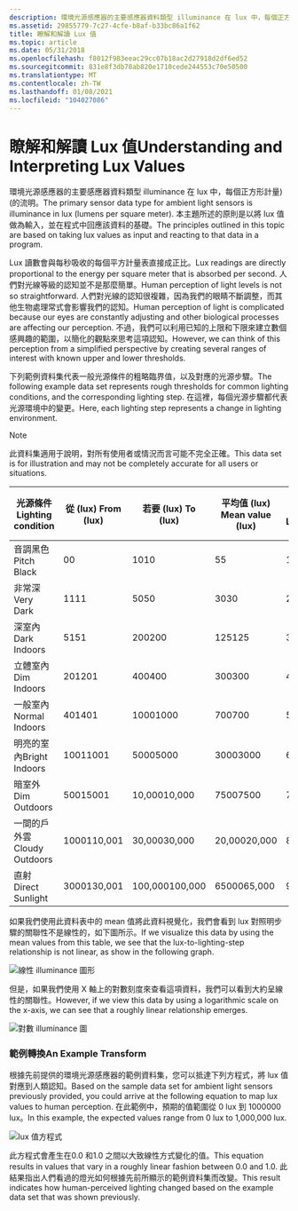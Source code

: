 ```yaml
---
description: 環境光源感應器的主要感應器資料類型 illuminance 在 lux 中，每個正方形計量)  (的流明。 本主題所述的原則是以將 lux 值做為輸入，並在程式中回應該資料的基礎。
ms.assetid: 29855779-7c27-4cfe-b8af-b33bc86a1f62
title: 瞭解和解讀 Lux 值
ms.topic: article
ms.date: 05/31/2018
ms.openlocfilehash: f8012f983eeac29cc07b18ac2d27918d2df6ed52
ms.sourcegitcommit: 831e8f3db78ab820e1710cede244553c70e50500
ms.translationtype: MT
ms.contentlocale: zh-TW
ms.lasthandoff: 01/08/2021
ms.locfileid: "104027086"
---
```

# <a name="understanding-and-interpreting-lux-values"></a><span data-ttu-id="31da2-104">瞭解和解讀 Lux 值</span><span class="sxs-lookup"><span data-stu-id="31da2-104">Understanding and Interpreting Lux Values</span></span>

<span data-ttu-id="31da2-105">環境光源感應器的主要感應器資料類型 illuminance 在 lux 中，每個正方形計量)  (的流明。</span><span class="sxs-lookup"><span data-stu-id="31da2-105">The primary sensor data type for ambient light sensors is illuminance in lux (lumens per square meter).</span></span> <span data-ttu-id="31da2-106">本主題所述的原則是以將 lux 值做為輸入，並在程式中回應該資料的基礎。</span><span class="sxs-lookup"><span data-stu-id="31da2-106">The principles outlined in this topic are based on taking lux values as input and reacting to that data in a program.</span></span>

<span data-ttu-id="31da2-107">Lux 讀數會與每秒吸收的每個平方計量表直接成正比。</span><span class="sxs-lookup"><span data-stu-id="31da2-107">Lux readings are directly proportional to the energy per square meter that is absorbed per second.</span></span> <span data-ttu-id="31da2-108">人們對光線等級的認知並不是那麼簡單。</span><span class="sxs-lookup"><span data-stu-id="31da2-108">Human perception of light levels is not so straightforward.</span></span> <span data-ttu-id="31da2-109">人們對光線的認知很複雜，因為我們的眼睛不斷調整，而其他生物處理常式會影響我們的認知。</span><span class="sxs-lookup"><span data-stu-id="31da2-109">Human perception of light is complicated because our eyes are constantly adjusting and other biological processes are affecting our perception.</span></span> <span data-ttu-id="31da2-110">不過，我們可以利用已知的上限和下限來建立數個感興趣的範圍，以簡化的觀點來思考這項認知。</span><span class="sxs-lookup"><span data-stu-id="31da2-110">However, we can think of this perception from a simplified perspective by creating several ranges of interest with known upper and lower thresholds.</span></span>

<span data-ttu-id="31da2-111">下列範例資料集代表一般光源條件的粗略臨界值，以及對應的光源步驟。</span><span class="sxs-lookup"><span data-stu-id="31da2-111">The following example data set represents rough thresholds for common lighting conditions, and the corresponding lighting step.</span></span> <span data-ttu-id="31da2-112">在這裡，每個光源步驟都代表光源環境中的變更。</span><span class="sxs-lookup"><span data-stu-id="31da2-112">Here, each lighting step represents a change in lighting environment.</span></span>

> [!Note]  
> <span data-ttu-id="31da2-113">此資料集適用于說明，對所有使用者或情況而言可能不完全正確。</span><span class="sxs-lookup"><span data-stu-id="31da2-113">This data set is for illustration and may not be completely accurate for all users or situations.</span></span>

 



| <span data-ttu-id="31da2-114">光源條件</span><span class="sxs-lookup"><span data-stu-id="31da2-114">Lighting condition</span></span> | <span data-ttu-id="31da2-115">從 (lux) </span><span class="sxs-lookup"><span data-stu-id="31da2-115">From (lux)</span></span> | <span data-ttu-id="31da2-116">若要 (lux) </span><span class="sxs-lookup"><span data-stu-id="31da2-116">To (lux)</span></span> | <span data-ttu-id="31da2-117">平均值 (lux) </span><span class="sxs-lookup"><span data-stu-id="31da2-117">Mean value (lux)</span></span> | <span data-ttu-id="31da2-118">光源步驟</span><span class="sxs-lookup"><span data-stu-id="31da2-118">Lighting step</span></span> |
|--------------------|------------|----------|------------------|---------------|
| <span data-ttu-id="31da2-119">音調黑色</span><span class="sxs-lookup"><span data-stu-id="31da2-119">Pitch Black</span></span>        | <span data-ttu-id="31da2-120">0</span><span class="sxs-lookup"><span data-stu-id="31da2-120">0</span></span>          | <span data-ttu-id="31da2-121">10</span><span class="sxs-lookup"><span data-stu-id="31da2-121">10</span></span>       | <span data-ttu-id="31da2-122">5</span><span class="sxs-lookup"><span data-stu-id="31da2-122">5</span></span>                | <span data-ttu-id="31da2-123">1</span><span class="sxs-lookup"><span data-stu-id="31da2-123">1</span></span>             |
| <span data-ttu-id="31da2-124">非常深</span><span class="sxs-lookup"><span data-stu-id="31da2-124">Very Dark</span></span>          | <span data-ttu-id="31da2-125">11</span><span class="sxs-lookup"><span data-stu-id="31da2-125">11</span></span>         | <span data-ttu-id="31da2-126">50</span><span class="sxs-lookup"><span data-stu-id="31da2-126">50</span></span>       | <span data-ttu-id="31da2-127">30</span><span class="sxs-lookup"><span data-stu-id="31da2-127">30</span></span>               | <span data-ttu-id="31da2-128">2</span><span class="sxs-lookup"><span data-stu-id="31da2-128">2</span></span>             |
| <span data-ttu-id="31da2-129">深室內</span><span class="sxs-lookup"><span data-stu-id="31da2-129">Dark Indoors</span></span>       | <span data-ttu-id="31da2-130">51</span><span class="sxs-lookup"><span data-stu-id="31da2-130">51</span></span>         | <span data-ttu-id="31da2-131">200</span><span class="sxs-lookup"><span data-stu-id="31da2-131">200</span></span>      | <span data-ttu-id="31da2-132">125</span><span class="sxs-lookup"><span data-stu-id="31da2-132">125</span></span>              | <span data-ttu-id="31da2-133">3</span><span class="sxs-lookup"><span data-stu-id="31da2-133">3</span></span>             |
| <span data-ttu-id="31da2-134">立體室內</span><span class="sxs-lookup"><span data-stu-id="31da2-134">Dim Indoors</span></span>        | <span data-ttu-id="31da2-135">201</span><span class="sxs-lookup"><span data-stu-id="31da2-135">201</span></span>        | <span data-ttu-id="31da2-136">400</span><span class="sxs-lookup"><span data-stu-id="31da2-136">400</span></span>      | <span data-ttu-id="31da2-137">300</span><span class="sxs-lookup"><span data-stu-id="31da2-137">300</span></span>              | <span data-ttu-id="31da2-138">4</span><span class="sxs-lookup"><span data-stu-id="31da2-138">4</span></span>             |
| <span data-ttu-id="31da2-139">一般室內</span><span class="sxs-lookup"><span data-stu-id="31da2-139">Normal Indoors</span></span>     | <span data-ttu-id="31da2-140">401</span><span class="sxs-lookup"><span data-stu-id="31da2-140">401</span></span>        | <span data-ttu-id="31da2-141">1000</span><span class="sxs-lookup"><span data-stu-id="31da2-141">1000</span></span>     | <span data-ttu-id="31da2-142">700</span><span class="sxs-lookup"><span data-stu-id="31da2-142">700</span></span>              | <span data-ttu-id="31da2-143">5</span><span class="sxs-lookup"><span data-stu-id="31da2-143">5</span></span>             |
| <span data-ttu-id="31da2-144">明亮的室內</span><span class="sxs-lookup"><span data-stu-id="31da2-144">Bright Indoors</span></span>     | <span data-ttu-id="31da2-145">1001</span><span class="sxs-lookup"><span data-stu-id="31da2-145">1001</span></span>       | <span data-ttu-id="31da2-146">5000</span><span class="sxs-lookup"><span data-stu-id="31da2-146">5000</span></span>     | <span data-ttu-id="31da2-147">3000</span><span class="sxs-lookup"><span data-stu-id="31da2-147">3000</span></span>             | <span data-ttu-id="31da2-148">6</span><span class="sxs-lookup"><span data-stu-id="31da2-148">6</span></span>             |
| <span data-ttu-id="31da2-149">暗室外</span><span class="sxs-lookup"><span data-stu-id="31da2-149">Dim Outdoors</span></span>       | <span data-ttu-id="31da2-150">5001</span><span class="sxs-lookup"><span data-stu-id="31da2-150">5001</span></span>       | <span data-ttu-id="31da2-151">10,000</span><span class="sxs-lookup"><span data-stu-id="31da2-151">10,000</span></span>   | <span data-ttu-id="31da2-152">7500</span><span class="sxs-lookup"><span data-stu-id="31da2-152">7500</span></span>             | <span data-ttu-id="31da2-153">7</span><span class="sxs-lookup"><span data-stu-id="31da2-153">7</span></span>             |
| <span data-ttu-id="31da2-154">一間的戶外雲</span><span class="sxs-lookup"><span data-stu-id="31da2-154">Cloudy Outdoors</span></span>    | <span data-ttu-id="31da2-155">10001</span><span class="sxs-lookup"><span data-stu-id="31da2-155">10,001</span></span>     | <span data-ttu-id="31da2-156">30,000</span><span class="sxs-lookup"><span data-stu-id="31da2-156">30,000</span></span>   | <span data-ttu-id="31da2-157">20,000</span><span class="sxs-lookup"><span data-stu-id="31da2-157">20,000</span></span>           | <span data-ttu-id="31da2-158">8</span><span class="sxs-lookup"><span data-stu-id="31da2-158">8</span></span>             |
| <span data-ttu-id="31da2-159">直射</span><span class="sxs-lookup"><span data-stu-id="31da2-159">Direct Sunlight</span></span>    | <span data-ttu-id="31da2-160">30001</span><span class="sxs-lookup"><span data-stu-id="31da2-160">30,001</span></span>     | <span data-ttu-id="31da2-161">100,000</span><span class="sxs-lookup"><span data-stu-id="31da2-161">100,000</span></span>  | <span data-ttu-id="31da2-162">65000</span><span class="sxs-lookup"><span data-stu-id="31da2-162">65,000</span></span>           | <span data-ttu-id="31da2-163">9</span><span class="sxs-lookup"><span data-stu-id="31da2-163">9</span></span>             |



 

<span data-ttu-id="31da2-164">如果我們使用此資料表中的 mean 值將此資料視覺化，我們會看到 lux 對照明步驟的關聯性不是線性的，如下圖所示。</span><span class="sxs-lookup"><span data-stu-id="31da2-164">If we visualize this data by using the mean values from this table, we see that the lux-to-lighting-step relationship is not linear, as show in the following graph.</span></span>

![線性 illuminance 圖形](images/luxtostep.png)

<span data-ttu-id="31da2-166">但是，如果我們使用 X 軸上的對數刻度來查看這項資料，我們可以看到大約呈線性的關聯性。</span><span class="sxs-lookup"><span data-stu-id="31da2-166">However, if we view this data by using a logarithmic scale on the x-axis, we can see that a roughly linear relationship emerges.</span></span>

![對數 illuminance 圖](images/luxlogtostep.png)

### <a name="an-example-transform"></a><span data-ttu-id="31da2-168">範例轉換</span><span class="sxs-lookup"><span data-stu-id="31da2-168">An Example Transform</span></span>

<span data-ttu-id="31da2-169">根據先前提供的環境光源感應器的範例資料集，您可以抵達下列方程式，將 lux 值對應到人類認知。</span><span class="sxs-lookup"><span data-stu-id="31da2-169">Based on the sample data set for ambient light sensors previously provided, you could arrive at the following equation to map lux values to human perception.</span></span> <span data-ttu-id="31da2-170">在此範例中，預期的值範圍從 0 lux 到 1000000 lux。</span><span class="sxs-lookup"><span data-stu-id="31da2-170">In this example, the expected values range from 0 lux to 1,000,000 lux.</span></span>

![lux 值方程式](images/sensor-lux-equation.jpg)

<span data-ttu-id="31da2-172">此方程式會產生在0.0 和1.0 之間以大致線性方式變化的值。</span><span class="sxs-lookup"><span data-stu-id="31da2-172">This equation results in values that vary in a roughly linear fashion between 0.0 and 1.0.</span></span> <span data-ttu-id="31da2-173">此結果指出人們看過的燈光如何根據先前所顯示的範例資料集而改變。</span><span class="sxs-lookup"><span data-stu-id="31da2-173">This result indicates how human-perceived lighting changed based on the example data set that was shown previously.</span></span>

 

 



